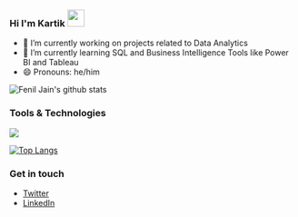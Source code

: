 ### Hi I'm Kartik <img src="https://raw.githubusercontent.com/MartinHeinz/MartinHeinz/master/wave.gif" width="30px">

- 🔭 I’m currently working on projects related to Data Analytics
- 🌱 I’m currently learning SQL and Business Intelligence Tools like Power BI and Tableau
- 😄 Pronouns: he/him

![Fenil Jain's github stats](https://github-readme-stats.vercel.app/api?username=VKartik07&theme=great-gatsby&show_icons=true)

### Tools & Technologies
![](https://img.shields.io/badge/Language-Python-informational?style=flat&logo=Python&logoColor=white)

[![Top Langs](https://github-readme-stats.vercel.app/api/top-langs/?username=VKartik07&theme=great-gatsby&show_icons=true)](https://github.com/feniljain/github-readme-stats)

### Get in touch

- [Twitter](https://twitter.com/V_Kartik07)
- [LinkedIn](https://www.linkedin.com/in/v-kartik/)
